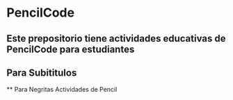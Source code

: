 # PencilCode
## Este prepositorio tiene actividades educativas de PencilCode para estudiantes

## Para Subititulos
** Para Negritas
Actividades de Pencil
